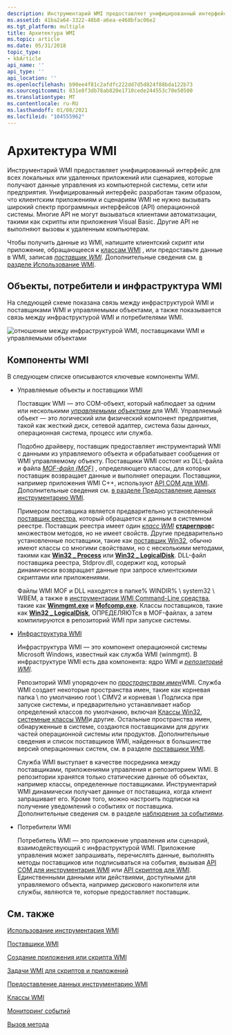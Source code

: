 ```yaml
---
description: Инструментарий WMI предоставляет унифицированный интерфейс для всех локальных или удаленных приложений или сценариев, которые получают данные управления из компьютерной системы, сети или предприятия.
ms.assetid: 41ba2a64-3322-48b8-a6ea-e468bfac06e2
ms.tgt_platform: multiple
title: Архитектура WMI
ms.topic: article
ms.date: 05/31/2018
topic_type:
- kbArticle
api_name: ''
api_type: ''
api_location: ''
ms.openlocfilehash: b90ee4f81c2afdfc222dd7d5d824f88bda122b73
ms.sourcegitcommit: 831e8f3db78ab820e1710cede244553c70e50500
ms.translationtype: MT
ms.contentlocale: ru-RU
ms.lasthandoff: 01/08/2021
ms.locfileid: "104555962"
---
```

# <a name="wmi-architecture"></a>Архитектура WMI

Инструментарий WMI предоставляет унифицированный интерфейс для всех локальных или удаленных приложений или сценариев, которые получают данные управления из компьютерной системы, сети или предприятия. Унифицированный интерфейс разработан таким образом, что клиентским приложениям и сценариям WMI не нужно вызывать широкий спектр программных интерфейсов (API) операционной системы. Многие API не могут вызываться клиентами автоматизации, такими как скрипты или приложения Visual Basic. Другие API не выполняют вызовы к удаленным компьютерам.

Чтобы получить данные из WMI, напишите клиентский скрипт или приложение, обращающееся к [классам WMI](wmi-classes.md) , или предоставьте данные в WMI, записав [*поставщик WMI*](gloss-p.md). Дополнительные сведения см. [в разделе Использование WMI](using-wmi.md).

## <a name="objects-consumers-and-infrastructure-of-wmi"></a>Объекты, потребители и инфраструктура WMI

На следующей схеме показана связь между инфраструктурой WMI и поставщиками WMI и управляемыми объектами, а также показывается связь между инфраструктурой WMI и потребителями WMI.

![отношение между инфраструктурой WMI, поставщиками WMI и управляемыми объектами](images/wmi-architecture.png)

## <a name="wmi-components"></a>Компоненты WMI

В следующем списке описываются ключевые компоненты WMI.

-   Управляемые объекты и поставщики WMI

    Поставщик WMI — это COM-объект, который наблюдает за одним или несколькими [*управляемыми объектами*](gloss-m.md) для WMI. Управляемый объект — это логический или физический компонент предприятия, такой как жесткий диск, сетевой адаптер, система базы данных, операционная система, процесс или служба.

    Подобно драйверу, поставщик предоставляет инструментарий WMI с данными из управляемого объекта и обрабатывает сообщения от WMI управляемому объекту. Поставщики WMI состоят из DLL-файла и файла [*MOF-файл (MOF)*](gloss-m.md) , определяющего классы, для которых поставщик возвращает данные и выполняет операции. Поставщики, например приложения WMI C++, используют [API COM для WMI](com-api-for-wmi.md). Дополнительные сведения см. [в разделе Предоставление данных инструментарию WMI](providing-data-to-wmi.md).

    Примером поставщика является предварительно установленный [поставщик реестра](/previous-versions/windows/desktop/regprov/system-registry-provider), который обращается к данным в системном реестре. Поставщик реестра имеет один [*класс WMI*](gloss-w.md) [**стдрегпров**](/previous-versions/windows/desktop/regprov/stdregprov)с множеством методов, но не имеет свойств. Другие предварительно установленные поставщики, такие как [поставщик Win32](/windows/desktop/CIMWin32Prov/win32-provider), обычно имеют классы со многими свойствами, но с несколькими методами, такими как [**Win32 \_ Process**](/windows/desktop/CIMWin32Prov/win32-process) или [**Win32 \_ LogicalDisk**](/windows/desktop/CIMWin32Prov/win32-logicaldisk). DLL-файл поставщика реестра, Stdprov.dll, содержит код, который динамически возвращает данные при запросе клиентскими скриптами или приложениями.

    Файлы WMI MOF и DLL находятся в папке% WINDIR% \\ system32 \\ WBEM, а также в [инструментарии WMI Command-Line средства](wmi-command-line-tools.md), такие как [**Winmgmt.exe**](winmgmt.md) и [**Mofcomp.exe**](mofcomp.md). Классы поставщиков, такие как [**Win32 \_ LogicalDisk**](/windows/desktop/CIMWin32Prov/win32-logicaldisk), ОПРЕДЕЛЯЮТся в MOF-файлах, а затем компилируются в репозиторий WMI при запуске системы.

-   [Инфраструктура WMI](wmi-infrastructure.md)

    Инфраструктура WMI — это компонент операционной системы Microsoft Windows, известный как служба WMI (winmgmt). В инфраструктуре WMI есть два компонента: ядро WMI и [*репозиторий WMI*](gloss-w.md).

    Репозиторий WMI упорядочен по [*пространствам имен*](gloss-n.md)WMI. Служба WMI создает некоторые пространства имен, такие как корневая папка \\ по умолчанию root \\ CIMV2 и корневая \\ Подписка при запуске системы, и предварительно устанавливает набор определений классов по умолчанию, включая [Классы Win32](/windows/desktop/CIMWin32Prov/win32-provider), [системные классы WMI](wmi-system-classes.md)и другие. Остальные пространства имен, обнаруженные в системе, создаются поставщиками для других частей операционной системы или продуктов. Дополнительные сведения и список поставщиков WMI, найденных в большинстве версий операционных систем, см. в разделе [поставщики WMI](wmi-providers.md).

    Служба WMI выступает в качестве посредника между поставщиками, приложениями управления и репозиторием WMI. В репозитории хранятся только статические данные об объектах, например классы, определенные поставщиками. Инструментарий WMI динамически получает данные от поставщика, когда клиент запрашивает его. Кроме того, можно настроить подписки на получение уведомлений о событиях от поставщика. Дополнительные сведения см. в разделе [наблюдение за событиями](monitoring-events.md).

-   Потребители WMI

    Потребитель WMI — это приложение управления или сценарий, взаимодействующий с инфраструктурой WMI. Приложение управления может запрашивать, перечислять данные, выполнять методы поставщиков или подписываться на события, вызывая [API COM для инструментария WMI](com-api-for-wmi.md) или [API скриптов для WMI](scripting-api-for-wmi.md). Единственными данными или действиями, доступными для управляемого объекта, например дискового накопителя или службы, являются те, которые предоставляет поставщик.

## <a name="related-topics"></a>См. также

<dl> <dt>

[Использование инструментария WMI](using-wmi.md)
</dt> <dt>

[Поставщики WMI](wmi-providers.md)
</dt> <dt>

[Создание приложения или скрипта WMI](creating-a-wmi-application-or-script.md)
</dt> <dt>

[Задачи WMI для скриптов и приложений](wmi-tasks-for-scripts-and-applications.md)
</dt> <dt>

[Предоставление данных инструментарию WMI](providing-data-to-wmi.md)
</dt> <dt>

[Классы WMI](wmi-classes.md)
</dt> <dt>

[Мониторинг событий](monitoring-events.md)
</dt> <dt>

[Вызов метода](calling-a-method.md)
</dt> </dl>

 

 
